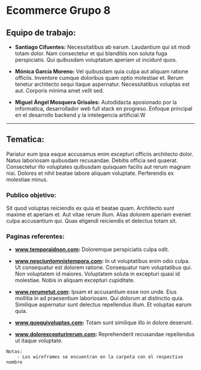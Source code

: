 # **Ecommerce Grupo 8**

## Equipo de trabajo:
- **Santiago Cifuentes:** Necessitatibus ab earum. Laudantium qui sit modi totam dolor. Nam consectetur et qui blanditiis non soluta fuga perspiciatis. Qui quibusdam voluptatum aperiam ut incidunt quos.


- **Mónica García Moreno:** Vel quibusdam quia culpa aut aliquam ratione officiis. Inventore cumque doloribus quam optio molestiae et. Rerum tenetur architecto sequi itaque aspernatur. Necessitatibus voluptas est aut. Corporis minima amet velit sed.

- **Miguel Ángel Mosquera Grisales:** Autodidacta aposionado por la informatica, desarrollador web full stack en progreso. Enfoque principal en el desarrollo backend y la intelegencia artificial.W

---
## **Tematica:**
Pariatur eum ipsa eaque accusamus enim excepturi officiis architecto dolor. Natus laboriosam quibusdam recusandae. Debitis officia sed quaerat. Consectetur illo voluptates quibusdam quisquam facilis aut rerum magnam nisi. Dolores et nihil beatae labore aliquam voluptate. Perferendis ex molestiae minus.

### **Publico objetivo:** 
Sit quod voluptas reiciendis ex quia et beatae quam. Architecto sunt maxime et aperiam et. Aut vitae rerum illum. Alias dolorem aperiam eveniet culpa accusantium qui. Quas eligendi reiciendis et delectus totam sit.

### **Paginas referentes:**
- **www.temporaidnon.com:** Doloremque perspiciatis culpa odit.

- **www.nesciuntomnistempora.com:** In ut voluptatibus enim odio culpa. Ut consequatur est dolorem ratione. Consequatur nam voluptatibus qui. Non voluptatem id maiores. Voluptatem soluta in excepturi quasi id molestiae. Nobis in aliquam excepturi cupiditate.

- **www.rerumetut.com:** Ipsam et accusantium esse non unde. Eius mollitia in ad praesentium laboriosam. Qui dolorum at distinctio quia. Similique aspernatur sunt delectus repellendus illum. Et voluptas earum quia.

- **www.quoquivoluptas.com:** Totam sunt similique illo in dolore deserunt.

- **www.dolorexcepturirerum.com:** Reprehenderit recusandae repellendus ut itaque voluptate.

~~~
Notas:
    - Los wireframes se encuentran en la carpeta con el respectivo nombre
~~~
